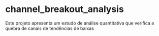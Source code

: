 # channel_breakout_analysis

Este projeto apresenta um estudo de análise quantitativa que verifica a quebra de canais de tendências de baixas

